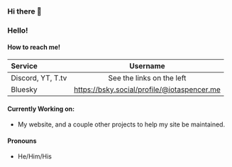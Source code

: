 ### Hi there 👋

<!--
**IotaSpencer/iotaspencer** is a ✨ _special_ ✨ repository because its `README.md` (this file) appears on your GitHub profile.

Here are some ideas to get you started:

- 🔭 I’m currently working on ...
- 🌱 I’m currently learning ...
- 👯 I’m looking to collaborate on ...
- 🤔 I’m looking for help with ...
- 💬 Ask me about ...
- 📫 How to reach me: ...
- 😄 Pronouns: ...
- ⚡ Fun fact: ...
-->

### Hello!

#### How to reach me!

| Service              |   Username                                  |
| :------              | :----------:                                |
| Discord, YT, T.tv    | See the links on the left                   |
| Bluesky              | https://bsky.social/profile/@iotaspencer.me |


#### Currently Working on:

* My website, and a couple other projects to help my site be maintained.

#### Pronouns

- He/Him/His
